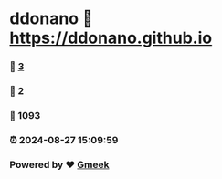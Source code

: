 # ddonano :link: https://ddonano.github.io 
### :page_facing_up: [3](https://ddonano.github.io/tag.html) 
### :speech_balloon: 2 
### :hibiscus: 1093 
### :alarm_clock: 2024-08-27 15:09:59 
### Powered by :heart: [Gmeek](https://github.com/Meekdai/Gmeek)
